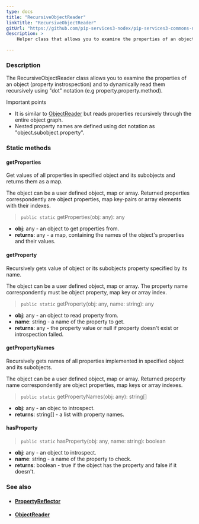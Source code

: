 ```yaml
---
type: docs
title: "RecursiveObjectReader"
linkTitle: "RecursiveObjectReader"
gitUrl: "https://github.com/pip-services3-nodex/pip-services3-commons-nodex"
description: >
    Helper class that allows you to examine the properties of an object (property instrospection) and to dynamically read them recursively using "dot" notation.

---
```


### Description

The RecursiveObjectReader class allows you to examine the properties of an object (property instrospection) and to dynamically read them recursively using "dot" notation (e.g property.property.method).


Important points

- It is similar to [ObjectReader](../object_reader) but reads properties recursively through the entire object graph. 
- Nested property names are defined using dot notation as "object.subobject.property".


### Static methods

#### getProperties
Get values of all properties in specified object and its subobjects
and returns them as a map.

The object can be a user defined object, map or array.
Returned properties correspondently are object properties,
map key-pairs or array elements with their indexes.

> `public static` getProperties(obj: any): any

- **obj**: any - an object to get properties from.
- **returns**: any - a map, containing the names of the object's properties and their values.

#### getProperty
Recursively gets value of object or its subobjects property specified by its name.
 
The object can be a user defined object, map or array.
The property name correspondently must be object property,
map key or array index.

> `public static` getProperty(obj: any, name: string): any

- **obj**: any - an object to read property from.
- **name**: string - a name of the property to get.
- **returns**: any - the property value or null if property doesn't exist or introspection failed.

#### getPropertyNames
Recursively gets names of all properties implemented in specified object and its subobjects.

The object can be a user defined object, map or array.
Returned property name correspondently are object properties,
map keys or array indexes.

> `public static` getPropertyNames(obj: any): string[]

- **obj**: any - an objec to introspect.
- **returns**: string[] - a list with property names.

#### hasProperty

> `public static` hasProperty(obj: any, name: string): boolean

- **obj**: any - an object to introspect. 
- **name**: string - a name of the property to check.
- **returns**: boolean - true if the object has the property and false if it doesn't.


### See also
- #### [PropertyReflector](../property_reflector)
- #### [ObjectReader](../object_reader)
